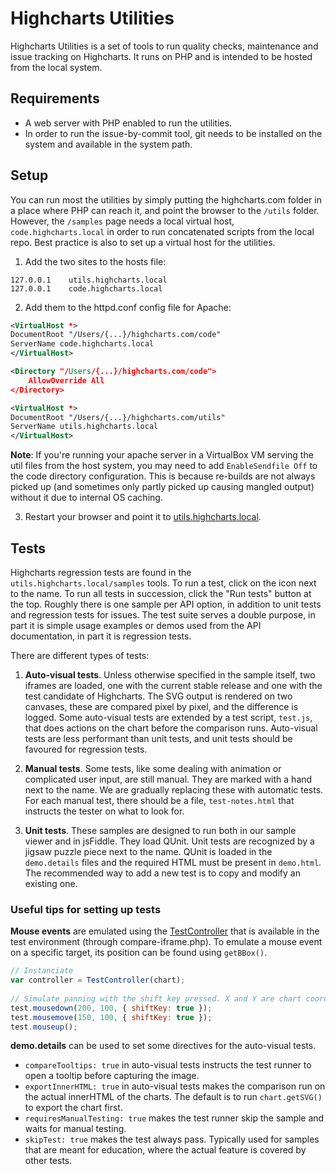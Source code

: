 # Highcharts Utilities

Highcharts Utilities is a set of tools to run quality checks, maintenance and issue tracking on Highcharts. It runs
on PHP and is intended to be hosted from the local system.

## Requirements
* A web server with PHP enabled to run the utilities.
* In order to run the issue-by-commit tool, git needs to be installed on the system and available in the system path.

## Setup
You can run most the utilities by simply putting the highcharts.com folder in a place where PHP can reach it, and
point the browser to the `/utils` folder. However, the `/samples` page needs a local virtual host, `code.highcharts.local` in
order to run concatenated scripts from the local repo. Best practice is also to set up a virtual host for the utilities.

1. Add the two sites to the hosts file:
```
127.0.0.1    utils.highcharts.local
127.0.0.1    code.highcharts.local
```

2. Add them to the httpd.conf config file for Apache:
```xml
<VirtualHost *>
DocumentRoot "/Users/{...}/highcharts.com/code"
ServerName code.highcharts.local
</VirtualHost>
```
```xml
<Directory "/Users/{...}/highcharts.com/code">
	AllowOverride All
</Directory>
```
```xml
<VirtualHost *>
DocumentRoot "/Users/{...}/highcharts.com/utils"
ServerName utils.highcharts.local
</VirtualHost>
```

**Note**: If you're running your apache server in a VirtualBox VM serving the util files from the host system, you may need to add `EnableSendfile Off` to the code directory configuration. This is because re-builds are not always picked up (and sometimes only partly picked up causing mangled output) without it due to internal OS caching.  

3. Restart your browser and point it to <a href="http://utils.highcharts.local">utils.highcharts.local</a>.

## Tests
Highcharts regression tests are found in the `utils.highcharts.local/samples`
tools. To run a test, click on the icon next to the name. To run all tests in succession, click the "Run tests" button at the top. Roughly there
is one sample per API option, in addition to unit tests and regression tests for issues. The test suite serves a double purpose, in part it is simple
usage examples or demos used from the API documentation, in part it is regression tests.

There are different
types of tests:

1. **Auto-visual tests**. Unless otherwise specified in the sample itself, two iframes are loaded, one with the current stable release
and one with the test candidate of Highcharts. The SVG output is rendered on two canvases, these are compared pixel by pixel,
and the difference is logged. Some auto-visual tests are extended by a test script, `test.js`, that does actions on the chart 
before the comparison runs. 
Auto-visual tests are less performant than unit tests, and unit tests should be favoured for regression tests.

2. **Manual tests**. Some tests, like some dealing with animation or complicated user input, are still manual. They are marked with
a hand next to the name. We are gradually replacing these with automatic tests. For each manual test, there should be a file, 
`test-notes.html` that instructs the tester on what to look for.

3. **Unit tests**. These samples are designed to run both in our sample viewer and in jsFiddle. They load QUnit. Unit tests are recognized
by a jigsaw puzzle piece next to the name. QUnit is loaded in the `demo.details` files and the required HTML must be present in `demo.html`.
The recommended way to add a new test is to copy and modify an existing one. 

### Useful tips for setting up tests
**Mouse events** are emulated using the [TestController](https://github.com/highcharts/highcharts/blob/master/utils/samples/test-controller.js)
			that is available in the test environment (through compare-iframe.php). To emulate
			a mouse event on a specific target, its position can be found using `getBBox()`.

```js
// Instanciate
var controller = TestController(chart);
 
// Simulate panning with the shift key pressed. X and Y are chart coordinates.
test.mousedown(200, 100, { shiftKey: true });
test.mousemove(150, 100, { shiftKey: true });
test.mouseup();
```
**demo.details** can be used to set some directives for the auto-visual tests.
* `compareTooltips: true` in auto-visual tests instructs the test runner to open a tooltip before capturing the image.
* `exportInnerHTML: true` in auto-visual tests makes the comparison run on the actual innerHTML of the charts. The default is to run `chart.getSVG()` to export the chart first.
* `requiresManualTesting: true` makes the test runner skip the sample and waits for manual testing.
* `skipTest: true` makes the test always pass. Typically used for samples that are meant for education, where the actual feature is covered by other tests.


